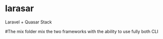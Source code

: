 # larasar
Laravel + Quasar Stack

#The mix folder mix the two frameworks with the ability to use fully both CLI

